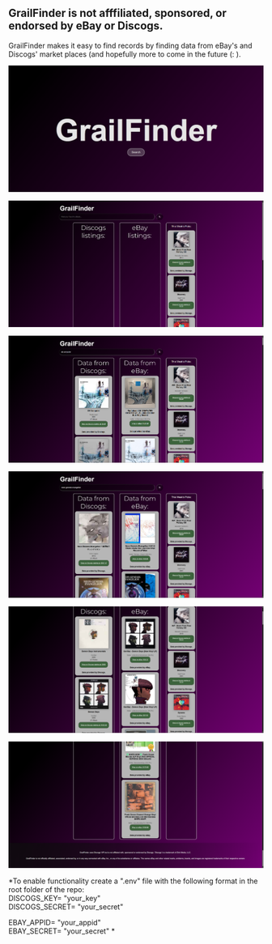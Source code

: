 ## GrailFinder is not afffiliated, sponsored, or endorsed by eBay or Discogs. ##

GrailFinder makes it easy to find records by finding data from eBay's and Discogs' market places (and hopefully more to come in the future (: ). 

![Splash screen](assets/Splash.png)

![Empty results screen](assets/Empty%20Homescreen.png)

![Sample search one](assets/Search%20Example%201.png)

![Sample search two](assets/Search%20Example%202.png)

![Sample search three](assets/Search%20Example%203.png)

![Sample end of results view](assets/bottom%20page%20example.png)

*To enable functionality create a ".env" file with the following format in the root folder of the repo:  
DISCOGS_KEY= "your_key"  
DISCOGS_SECRET= "your_secret"

EBAY_APPID= "your_appid"  
EBAY_SECRET= "your_secret"
*
